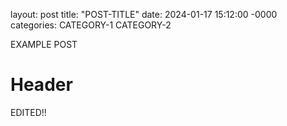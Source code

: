 layout: post
title: "POST-TITLE"
date: 2024-01-17 15:12:00 -0000
categories: CATEGORY-1 CATEGORY-2

EXAMPLE POST
# Header
EDITED!!
